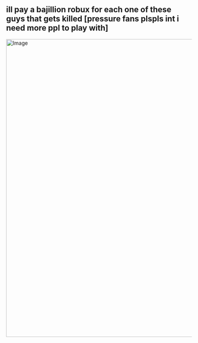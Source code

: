 ## ill pay a bajillion robux for each one of these guys that gets killed [pressure fans plspls int i need more ppl to play with]

<img width="798" height="810" alt="Image" src="https://github.com/user-attachments/assets/48b3a277-9c49-42fb-8aaa-a3c52d18fabc" />
